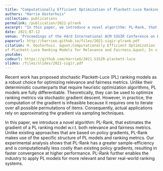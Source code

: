 ```yaml
---
title: "Computationally Efficient Optimization of Plackett-Luce Ranking Models for Relevance and Fairness."
authors: "Harrie Oosterhuis"
collection: publications
permalink: /publication/2021-plrank
excerpt: "In this paper, we introduce a novel algorithm: PL-Rank, that estimates the gradient of a PL ranking model w.r.t. both relevance and fairness metrics. Unlike existing approaches that are based on policy gradients, PL-Rank makes use of the specific structure of PL models and ranking metrics."
date: 2021-07-12
venue: 'Proceedings of the 44rd International ACM SIGIR Conference on Research and Development in Information Retrieval (SIGIR ’21)'
paperurl: http://harrieo.github.io/files/2021-sigir-plrank.pdf
citation: H. Oosterhuis. &quot;Computationally Efficient Optimization
of Plackett-Luce Ranking Models for Relevance and Fairness.&quot; In <i>Proceedings of the 44rd International ACM SIGIR Conference on Research and Development in Information Retrieval</i>. ACM, 2021.
youtube: 
codeurl: https://github.com/HarrieO/2021-SIGIR-plackett-luce
slides: /files/slides/2021-sigir.pdf
---
```


Recent work has proposed stochastic Plackett-Luce (PL) ranking models as a robust choice for optimizing relevance and fairness metrics. Unlike their deterministic counterparts that require heuristic optimization algorithms, PL models are fully differentiable. Theoretically, they can be used to optimize ranking metrics via stochastic gradient descent. However, in practice, the computation of the gradient is infeasible because it requires one to iterate over all possible permutations of items. Consequently, actual applications rely on approximating the gradient via sampling techniques.

In this paper, we introduce a novel algorithm: PL-Rank, that estimates the gradient of a PL ranking model w.r.t. both relevance and fairness metrics. Unlike existing approaches that are based on policy gradients, PL-Rank makes use of the specific structure of PL models and ranking metrics. Our experimental analysis shows that PL-Rank has a greater sample-efficiency and is computationally less costly than existing policy gradients, resulting in faster convergence at higher performance. PL-Rank further enables the industry to apply PL models for more relevant and fairer real-world ranking systems.
